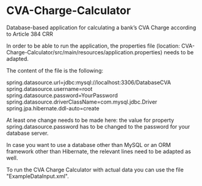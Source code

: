 # CVA-Charge-Calculator
Database-based application for calculating a bank’s CVA Charge according to Article 384 CRR


In order to be able to run the application, the properties file (location: CVA-Charge-Calculator/src/main/resources/application.properties)
needs to be adapted.

The content of the file is the following:

spring.datasource.url=jdbc:mysql://localhost:3306/DatabaseCVA
spring.datasource.username=root
spring.datasource.password=YourPassword
spring.datasource.driverClassName=com.mysql.jdbc.Driver
spring.jpa.hibernate.ddl-auto=create

At least one change needs to be made here: the value for property spring.datasource.password has to be changed to the 
password for your database server.

In case you want to use a database other than MySQL or an ORM framework other than Hibernate, the relevant lines need
to be adapted as well.

To run the CVA Charge Calculator with actual data you can use the file "ExampleDataInput.xml".